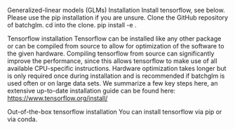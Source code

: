 
Generalized-linear models (GLMs)
Installation
Install tensorflow, see below. Please use the pip installation if you are unsure.
Clone the GitHub repository of batchglm.
cd into the clone.
pip install -e .


Tensorflow installation
Tensorflow can be installed like any other package or can be compiled from source to allow for optimization of the software to the given hardware. Compiling tensorflow from source can significantly improve the performance, since this allows tensorflow to make use of all available CPU-specific instructions. Hardware optimization takes longer but is only required once during installation and is recommended if batchglm is used often or on large data sets. We summarize a few key steps here, an extensive up-to-date installation guide can be found here: https://www.tensorflow.org/install/

Out-of-the-box tensorflow installation
You can install tensorflow via pip or via conda.
